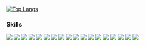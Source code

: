 [![Top Langs](https://github-readme-stats.vercel.app/api/top-langs/?username=hemanthbd&theme=midnight-purple&text_color=863ade&hide_border=True&title_color=e3b312&custom_title=Languages&nbsp;I&nbsp;love&nbsp;apparently!&hide=Assembly,Batchfile,Java)](https://github.com/hemanthbd/Interesting)

### Skills

![](https://img.shields.io/badge/Code-Python-informational?style=flat&logo=python&logoColor=orange&color=6a1fdb)
![](https://img.shields.io/badge/Framework-Numpy-informational?style=flat&logo=numpy&logoColor=orange&color=6a1fdb)
![](https://img.shields.io/badge/Framework-Pandas-informational?style=flat&logo=pandas&logoColor=orange&color=6a1fdb)
![](https://img.shields.io/badge/Framework-Pytorch-informational?style=flat&logo=pytorch&logoColor=orange&color=6a1fdb)
![](https://img.shields.io/badge/Framework-Keras-informational?style=flat&logo=keras&logoColor=orange&color=6a1fdb)
![](https://img.shields.io/badge/Framework-Tensorflow-informational?style=flat&logo=tensorflow&logoColor=orange&color=6a1fdb)
![](https://img.shields.io/badge/Framework-OpenCV-informational?style=flat&logo=opencv&logoColor=orange&color=6a1fdb)
![](https://img.shields.io/badge/Code-C++-informational?style=flat&logo=c%2B%2B&logoColor=orange&color=6a1fdb)
![](https://img.shields.io/badge/Code-MATLAB-informational?style=flat&logo=matlab&logoColor=orange&color=6a1fdb)
![](https://img.shields.io/badge/Code-C-informational?style=flat&logo=c&logoColor=orange&color=6a1fdb)
![](https://img.shields.io/badge/OS-Ubuntu-informational?style=flat&logo=ubuntu&logoColor=orange&color=6a1fdb)
![](https://img.shields.io/badge/OS-Linux-informational?style=flat&logo=linux&logoColor=orange&color=6a1fdb)
![](https://img.shields.io/badge/IDE-Pycharm-informational?style=flat&logo=pycharm&logoColor=orange&color=6a1fdb)
![](https://img.shields.io/badge/IDE-Jupyter-informational?style=flat&logo=jupyter&logoColor=orange&color=6a1fdb)
![](https://img.shields.io/badge/Version&nbsp;Control-Git-informational?style=flat&logo=git&logoColor=orange&color=6a1fdb)
![](https://img.shields.io/badge/Framework-LaTeX-informational?style=flat&logo=latex&logoColor=orange&color=6a1fdb)
![](https://img.shields.io/badge/IDE-Visual&nbsp;Studio&nbsp;Code-informational?style=flat&logo=visual-studio-code&logoColor=orange&color=6a1fdb)
![](https://img.shields.io/badge/Database-MYSQL-informational?style=flat&logo=mysql&logoColor=orange&color=6a1fdb)
